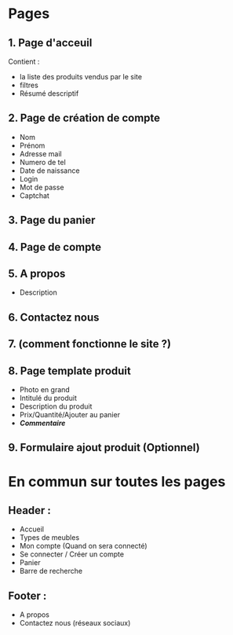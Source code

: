 # Pages

## 1. Page d'acceuil
Contient :
* la liste des produits vendus par le site 
* filtres
* Résumé descriptif



## 2. Page de création de compte
* Nom
* Prénom
* Adresse mail
* Numero de tel 
* Date de naissance
* Login
* Mot de passe
* Captchat 
## 3. Page du panier
## 4. Page de compte 
## 5. A propos 
* Description 
## 6. Contactez nous
## 7. (comment fonctionne le site ?)
## 8. Page template produit
* Photo en grand
* Intitulé du produit 
* Description du produit
* Prix/Quantité/Ajouter au panier
* _**Commentaire**_
## 9. Formulaire ajout produit (Optionnel)
# En commun sur toutes les pages 
## Header : 
* Accueil
* Types de meubles
* Mon compte (Quand on sera connecté)
* Se connecter / Créer un compte
* Panier 
* Barre de recherche
## Footer :
* A propos
* Contactez nous (réseaux sociaux)
